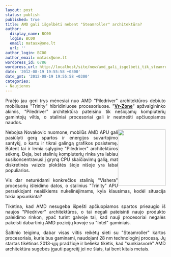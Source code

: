 ```yaml
---
layout: post
status: publish
published: true
title: AMD gali išgelbėti nebent "Steamroller" architektūra?
author:
  display_name: BC00
  login: BC00
  email: matasx@one.lt
  url: ''
author_login: BC00
author_email: matasx@one.lt
wordpress_id: 6786
wordpress_url: http://localhost/site/new/amd_gali_isgelbeti_tik_steamroller_architektura/
date: '2012-08-19 19:55:58 +0300'
date_gmt: '2012-08-19 19:55:58 +0300'
categories:
- Naujienos
---
```

<p style="text-align: justify;">
	Praėjo jau geri trys mėnesiai nuo AMD &quot;Piledriver&quot; architektūros debiuto mobiliuose &quot;Trinity&quot; hibridiniuose procesoriuose. &quot;<a href="http://vr-zone.com/articles/better-late-than-never--amd-steamroller-not-piledriver-to-be-the-saviour-/17020.html"><strong>Vr-Zone</strong></a>&quot; apžvalgininko akimis, &quot;Piledriver&quot; architektūra pateisino tik ne&scaron;iojamų kompiuterių gamintojų viltis, o staliniai procesoriai gali ir neatne&scaron;ti apčiuopiamos naudos.</p>
<p style="text-align: justify;">
	<img alt="" src="http://technews.lt/userfiles/amdbulldozer.jpg" style="width: 150px; height: 176px; float: right;" />Nebojsa Novakovic nuomone, mobilūs AMD APU gali pasiūlyti gerą spartos ir energijos suvartojimo santykį, o kartu ir tikrai galingą grafikos posistemę. Būtent tai ir lemia sąlyginę &quot;Piledriver&quot; architektūros sėkmę. Deja, bet stalinių kompiuterių rinka yra labiau susikoncentravusi į gryną CPU skaičiavimų galią, mat diskretinės vaizdo plok&scaron;tės &scaron;ioje ni&scaron;oje yra labai populiarios.</p>
<p style="text-align: justify;">
	Vis dar neturėdami konkrečios stalinių &quot;Vishera&quot; procesorių i&scaron;leidimo datos, o stalinius &quot;Trinity&quot; APU persekiojant neai&scaron;kiems nukelinėjimams, kyla klausimas, kodėl situacija tokia apsunkinta?</p>
<p style="text-align: justify;">
	Tikėtina, kad AMD nesugeba i&scaron;pe&scaron;ti apčiuopiamos spartos prieaugio i&scaron; naujos &quot;Piledriver&quot; architektūros, o tai negali pateisinti naujo produkto paleidimo rinkon, ypač turint galvoje tai, kad nauji procesoriai negalės pakeisti dabartinių AMD pozicijų kovoje su &quot;Intel&quot; gaminiais.</p>
<p style="text-align: justify;">
	&Scaron;altinio teigimu, dabar visas viltis reikėtų sieti su &quot;Steamroller&quot; kartos procesoriais, kurie bus gaminami, naudojant 28 nm technologinį procesą. Jų startas tikėtinas 2013-ųjų pradžioje ir belieka tikėtis, kad &quot;sunkiasvorė&quot; AMD architektūra sugebės įgauti pagreitį jei ne &scaron;iais, tai bent kitais metais.</p>
